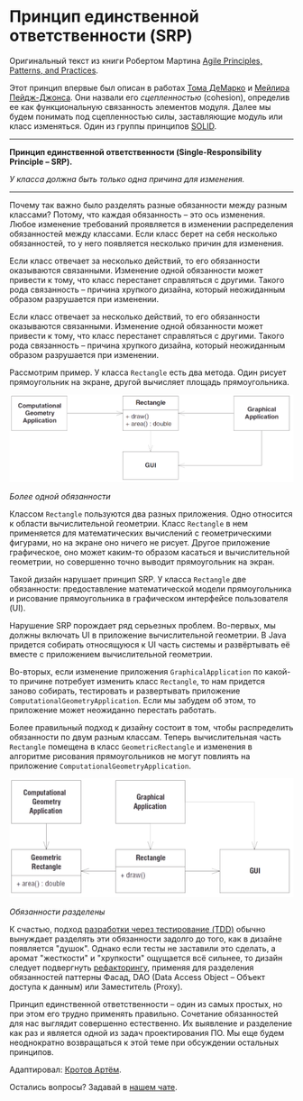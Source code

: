 # Принцип единственной ответственности (SRP)

Оригинальный текст из книги Робертом Мартина [Agile Principles, Patterns, and Practices](https://www.amazon.com/Agile-Principles-Patterns-Practices-C/dp/0131857258).

Этот принцип впервые был описан в работах [Тома ДеМарко](https://www.amazon.com/Structured-Analysis-System-Specification-DeMarco/dp/0138543801) и [Мейлира Пейдж-Джонса](https://www.amazon.com/Practical-Guide-Structured-Systems-Design/dp/0136907695/). Они назвали его *сцепленностью* (cohesion), определив ее как функциональную связанность элементов модуля. Далее мы будем понимать под сцепленностью силы, заставляющие модуль или класс изменяться. Один из группы принципов [SOLID](SOLID.md).

---
**Принцип единственной ответственности (Single-Responsibility Principle – SRP).**

*У класса должна быть только одна причина для изменения.*

---

Почему так важно было разделять разные обязанности между разным классами? Потому, что каждая обязанность – это ось изменения. Любое изменение требований проявляется в изменении распределения обязанностей между классами. Если класс берет на себя несколько обязанностей, то у него появляется несколько причин для изменения.

Если класс отвечает за несколько действий, то его обязанности оказываются связанными. Изменение одной обязанности может привести к тому, что класс перестанет справляться с другими. Такого рода связанность – причина хрупкого дизайна, который неожиданным образом разрушается при изменении.

Если класс отвечает за несколько действий, то его обязанности оказываются связанными. Изменение одной обязанности может привести к тому, что класс перестанет справляться с другими. Такого рода связанность – причина хрупкого дизайна, который неожиданным образом разрушается при изменении.

Рассмотрим пример. У класса ```Rectangle``` есть два метода. Один рисует прямоугольник на экране, другой вычисляет площадь прямоугольника.

![_](./img/solid/srp-img-01.png)

*Более одной обязанности*

Классом ```Rectangle``` пользуются два разных приложения. Одно относится к области вычислительной геометрии. Класс ```Rectangle``` в нем применяется для математических вычислений с геометрическими фигурами, но на экране оно ничего не рисует. Другое приложение графическое, оно может каким-то образом касаться и вычислительной геометрии, но совершенно точно выводит прямоугольник на экран.

Такой дизайн нарушает принцип SRP. У класса ```Rectangle``` две обязанности: предоставление математической модели прямоугольника и рисование прямоугольника в графическом интерфейсе пользователя (UI).

Нарушение SRP порождает ряд серьезных проблем. Во-первых, мы должны включать UI в приложение вычислительной геометрии. В Java придется собирать относящуюся к UI часть системы и развёртывать её вместе с приложением вычислительной геометрии.

Во-вторых, если изменение приложения ```GraphicalApplication``` по какой-то причине потребует изменить класс ```Rectangle```, то нам придется заново собирать, тестировать и развертывать приложение ```ComputationalGeometryApplication```. Если мы забудем об этом, то приложение может неожиданно перестать работать.

Более правильный подход к дизайну состоит в том, чтобы распределить обязанности по двум разным классам. Теперь
вычислительная часть ```Rectangle``` помещена в класс ```GeometricRectangle``` и изменения в алгоритме рисования прямоугольников не могут повлиять на приложение ```ComputationalGeometryApplication```.

![_](./img/solid/srp-img-02.png)

*Обязанности разделены*

К счастью, подход [разработки через тестирование (TDD)](TDD.md) обычно вынуждает разделять эти обязанности задолго до того, как в дизайне появляется "душок". Однако если тесты не заставили это сделать, а аромат "жесткости" и "хрупкости" ощущается всё сильнее, то дизайн следует подвергнуть [рефакторингу](Refactoring.md), применяя для разделения обязанностей паттерны Фасад, DAO (Data Access Object – Объект доступа к данным) или Заместитель (Proxy).

Принцип единственной ответственности – один из самых простых, но при этом его трудно применять правильно. Сочетание обязанностей для нас выглядит совершенно естественно. Их выявление и разделение как раз и является одной из задач проектирования ПО. Мы еще будем неоднократно возвращаться к этой теме при обсуждении остальных принципов.

Адаптировал: [Кротов Артём](https://fb.com/artem.v.krotov).

Остались вопросы? Задавай в [нашем чате](https://t.me/technicalexcellenceru).
